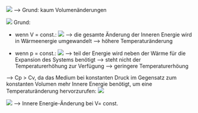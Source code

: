![](Pasted%20image%2020240503164324.png)
--> Grund: kaum Volumenänderungen 


![](Pasted%20image%2020240503164344.png)
Grund: 

- wenn V = const.:
![](Pasted%20image%2020240503164422.png)
--> die gesamte Änderung der Inneren Energie wird in Wärmeenergie umgewandelt --> höhere Temperaturänderung 

- wenn p = const.:
![](Pasted%20image%2020240503164617.png)
--> teil der Energie wird neben der Wärme für die Expansion des Systems benötigt --> steht nicht der Temperaturerhöhung zur Verfügung --> geringere Temperaturerhöung 

--> Cp > Cv, da das Medium bei konstanten Druck im Gegensatz zum konstanten Volumen mehr Innere Energie benötigt, um eine Temperaturänderung hervorzurufen:
![](Pasted%20image%2020240503164845.png)

![](Pasted%20image%2020240503164935.png)
--> Innere Energie-Änderung bei V= const.  